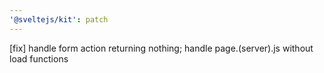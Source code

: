 ```yaml
---
'@sveltejs/kit': patch
---
```


[fix] handle form action returning nothing; handle page.(server).js without load functions
